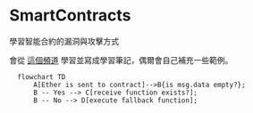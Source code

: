 # SmartContracts

學習智能合約的漏洞與攻擊方式

會從 [這個頻道](https://www.youtube.com/channel/UCJWh7F3AFyQ_x01VKzr9eyA) 學習並寫成學習筆記，偶爾會自己補充一些範例。

```mermaid
  flowchart TD
      A[Ether is sent to contract]-->B{is msg.data empty?};
      B -- Yes --> C[receive function exists?];
      B -- No --> D[execute fallback function];
```

